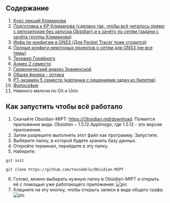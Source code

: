 ## Содержание
1) [Курс лекций Климанова](https://github.com/YasnoDelo/Obsidian-MIPT/tree/main/Telecom)
2) [Подготовка к КР Климанова (сделано так, чтобы всё читалось прямо с репозитория без запуска Obsidian)  и к зачёту по сетям (задачи с зачёта группы Климанова)](https://github.com/YasnoDelo/Obsidian-MIPT/tree/main/network_assessment)
3) [Инфа по конфигам в GNS3 (Для Packet Tracer тоже сгодится)](https://github.com/YasnoDelo/Obsidian-MIPT/tree/main/GNS3)
4) [Полные конфиги некоторых проектов о сетям для GNS3 (не все темы)](https://github.com/YasnoDelo/Obsidian-MIPT/tree/main/GNS3_proj_settings)
5) [Теорвер Горяйного](https://github.com/YasnoDelo/Obsidian-MIPT/tree/main/Teorver)
6) [Анмех 2 семестр](https://github.com/YasnoDelo/Obsidian-MIPT/tree/main/%D0%90%D0%BD%D0%9C%D0%B5%D1%85)
7) [Гармонический анализ Знаменской](https://github.com/YasnoDelo/Obsidian-MIPT/tree/main/%D0%9C%D0%B0%D1%82%D0%90%D0%BD)
8) [Общая физика - оптика](https://github.com/YasnoDelo/Obsidian-MIPT/tree/main/%D0%A4%D0%B8%D0%B7%D0%9E%D1%81)
9) [РТ-экзамен 5 семестр (картинки с решениями задач из билетов)](https://github.com/YasnoDelo/Obsidian-MIPT/tree/main/RT-ex)
10) [Философия](https://github.com/YasnoDelo/Obsidian-MIPT/tree/main/Philosophy)
11) Немного мелочи по Git и Unix
## Как запустить чтобы всё работало

1. Скачайте Obsidian-MIPT: https://Obsidian.md/download. Появится приложение вида: $Obsidian-1.5.12.AppImage$, где $1.5.12$ - это версия приложения.
2. Затем разрешите выполнять этот файл как программу. Запустите.
3. Выберите папку, в которой будете хранить базу данных. 
4. Откройте терминал, перейдите в эту папку.
5. Наберите: 
```shell
git init
```
```shell
git clone https://github.com/YasnoDelo/Obsidian-MIPT
```
6. Готово, можно выбирать нужную папку в Obsidian-MIPT и открыть её с помощью уже работающего приложения:
![pic](pictures/pic.png)
7. Клацните на эту кнопку, чтобы открыть записи в виде общего графа:
![pic](pictures/graph.png)

